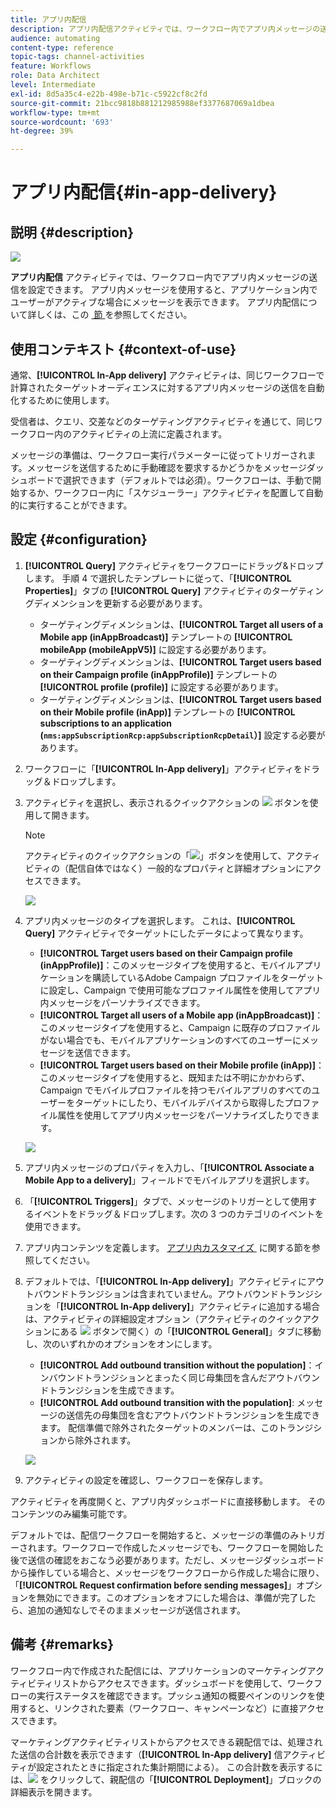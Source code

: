 ```yaml
---
title: アプリ内配信
description: アプリ内配信アクティビティでは、ワークフロー内でアプリ内メッセージの送信を設定できます。
audience: automating
content-type: reference
topic-tags: channel-activities
feature: Workflows
role: Data Architect
level: Intermediate
exl-id: 8d5a35c4-e22b-498e-b71c-c5922cf8c2fd
source-git-commit: 21bcc9818b881212985988ef3377687069a1dbea
workflow-type: tm+mt
source-wordcount: '693'
ht-degree: 39%

---
```


# アプリ内配信{#in-app-delivery}

## 説明 {#description}

![](assets/wkf_in_app_1.png)

**アプリ内配信** アクティビティでは、ワークフロー内でアプリ内メッセージの送信を設定できます。 アプリ内メッセージを使用すると、アプリケーション内でユーザーがアクティブな場合にメッセージを表示できます。 アプリ内配信について詳しくは、この [&#x200B; 節 &#x200B;](../../channels/using/about-in-app-messaging.md) を参照してください。

## 使用コンテキスト {#context-of-use}

通常、**[!UICONTROL In-App delivery]** アクティビティは、同じワークフローで計算されたターゲットオーディエンスに対するアプリ内メッセージの送信を自動化するために使用します。

受信者は、クエリ、交差などのターゲティングアクティビティを通じて、同じワークフロー内のアクティビティの上流に定義されます。

メッセージの準備は、ワークフロー実行パラメーターに従ってトリガーされます。メッセージを送信するために手動確認を要求するかどうかをメッセージダッシュボードで選択できます（デフォルトでは必須）。ワークフローは、手動で開始するか、ワークフロー内に「スケジューラー」アクティビティを配置して自動的に実行することができます。

## 設定 {#configuration}

1. **[!UICONTROL Query]** アクティビティをワークフローにドラッグ&amp;ドロップします。 手順 4 で選択したテンプレートに従って、「**[!UICONTROL Properties]**」タブの **[!UICONTROL Query]** アクティビティのターゲティングディメンションを更新する必要があります。

   * ターゲティングディメンションは、**[!UICONTROL Target all users of a Mobile app (inAppBroadcast)]** テンプレートの **[!UICONTROL mobileApp (mobileAppV5)]** に設定する必要があります。
   * ターゲティングディメンションは、**[!UICONTROL Target users based on their Campaign profile (inAppProfile)]** テンプレートの **[!UICONTROL profile (profile)]** に設定する必要があります。
   * ターゲティングディメンションは、**[!UICONTROL Target users based on their Mobile profile (inApp)]** テンプレートの **[!UICONTROL subscriptions to an application (`nms:appSubscriptionRcp:appSubscriptionRcpDetail`）]** 設定する必要があります。

1. ワークフローに「**[!UICONTROL In-App delivery]**」アクティビティをドラッグ＆ドロップします。
1. アクティビティを選択し、表示されるクイックアクションの ![](assets/edit_darkgrey-24px.png) ボタンを使用して開きます。

   >[!NOTE]
   >
   >アクティビティのクイックアクションの「![](assets/dlv_activity_params-24px.png)」ボタンを使用して、アクティビティの（配信自体ではなく）一般的なプロパティと詳細オプションにアクセスできます。

   ![](assets/wkf_in_app_3.png)

1. アプリ内メッセージのタイプを選択します。 これは、**[!UICONTROL Query]** アクティビティでターゲットにしたデータによって異なります。

   * **[!UICONTROL Target users based on their Campaign profile (inAppProfile)]**：このメッセージタイプを使用すると、モバイルアプリケーションを購読しているAdobe Campaign プロファイルをターゲットに設定し、Campaign で使用可能なプロファイル属性を使用してアプリ内メッセージをパーソナライズできます。
   * **[!UICONTROL Target all users of a Mobile app (inAppBroadcast)]**：このメッセージタイプを使用すると、Campaign に既存のプロファイルがない場合でも、モバイルアプリケーションのすべてのユーザーにメッセージを送信できます。
   * **[!UICONTROL Target users based on their Mobile profile (inApp)]**：このメッセージタイプを使用すると、既知または不明にかかわらず、Campaign でモバイルプロファイルを持つモバイルアプリのすべてのユーザーをターゲットにしたり、モバイルデバイスから取得したプロファイル属性を使用してアプリ内メッセージをパーソナライズしたりできます。

   ![](assets/wkf_in_app_4.png)

1. アプリ内メッセージのプロパティを入力し、「**[!UICONTROL Associate a Mobile App to a delivery]**」フィールドでモバイルアプリを選択します。
1. 「**[!UICONTROL Triggers]**」タブで、メッセージのトリガーとして使用するイベントをドラッグ＆ドロップします。次の 3 つのカテゴリのイベントを使用できます。
1. アプリ内コンテンツを定義します。 [&#x200B; アプリ内カスタマイズ &#x200B;](../../channels/using/customizing-an-in-app-message.md) に関する節を参照してください。
1. デフォルトでは、「**[!UICONTROL In-App delivery]**」アクティビティにアウトバウンドトランジションは含まれていません。アウトバウンドトランジションを「**[!UICONTROL In-App delivery]**」アクティビティに追加する場合は、アクティビティの詳細設定オプション（アクティビティのクイックアクションにある ![](assets/dlv_activity_params-24px.png) ボタンで開く）の「**[!UICONTROL General]**」タブに移動し、次のいずれかのオプションをオンにします。

   * **[!UICONTROL Add outbound transition without the population]**：インバウンドトランジションとまったく同じ母集団を含んだアウトバウンドトランジションを生成できます。
   * **[!UICONTROL Add outbound transition with the population]**: メッセージの送信先の母集団を含むアウトバウンドトランジションを生成できます。 配信準備で除外されたターゲットのメンバーは、このトランジションから除外されます。

   ![](assets/wkf_in_app_5.png)

1. アクティビティの設定を確認し、ワークフローを保存します。

アクティビティを再度開くと、アプリ内ダッシュボードに直接移動します。 そのコンテンツのみ編集可能です。

デフォルトでは、配信ワークフローを開始すると、メッセージの準備のみトリガーされます。ワークフローで作成したメッセージでも、ワークフローを開始した後で送信の確認をおこなう必要があります。ただし、メッセージダッシュボードから操作している場合と、メッセージをワークフローから作成した場合に限り、「**[!UICONTROL Request confirmation before sending messages]**」オプションを無効にできます。このオプションをオフにした場合は、準備が完了したら、追加の通知なしでそのままメッセージが送信されます。

## 備考 {#remarks}

ワークフロー内で作成された配信には、アプリケーションのマーケティングアクティビティリストからアクセスできます。ダッシュボードを使用して、ワークフローの実行ステータスを確認できます。プッシュ通知の概要ペインのリンクを使用すると、リンクされた要素（ワークフロー、キャンペーンなど）に直接アクセスできます。

マーケティングアクティビティリストからアクセスできる親配信では、処理された送信の合計数を表示できます（**[!UICONTROL In-App delivery]** 信アクティビティが設定されたときに指定された集計期間による）。 この合計数を表示するには、![](assets/wkf_dlv_detail_button.png) をクリックして、親配信の「**[!UICONTROL Deployment]**」ブロックの詳細表示を開きます。

